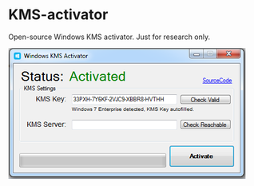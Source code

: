 # KMS-activator
Open-source Windows KMS activator. Just for research only.

![Screenshot](https://raw.githubusercontent.com/BattlefieldDuck/KMS-activator/master/screenshot.png)
